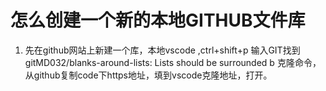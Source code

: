 # 怎么创建一个新的本地GITHUB文件库

1. 先在github网站上新建一个库，本地vscode ,ctrl+shift+p 输入GIT找到gitMD032/blanks-around-lists: Lists should be surrounded b 克隆命令，从github复制code下https地址，填到vscode克隆地址，打开。
